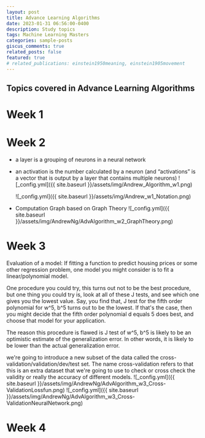 ```yaml
---
layout: post
title: Advance Learning Algorithms
date: 2023-01-31 06:56:00-0400
description: Study topics
tags: Machine Learning Masters
categories: sample-posts
giscus_comments: true
related_posts: false
featured: true
# related_publications: einstein1950meaning, einstein1905movement
---
```


## Topics covered in Advance Learning Algorithms

# Week 1

# Week 2
  * a layer is a grouping of neurons in a neural network
  * an activation is the number calculated by a neuron (and “activations” is a vector that is output by a layer that contains multiple neurons)
    ![_config.yml]({{ site.baseurl }}/assets/img/Andrew_Algorithm_w1.png)

    ![_config.yml]({{ site.baseurl }}/assets/img/Andrew_w1_Notation.png)

  * Computation Graph based on Graph Theory
    ![_config.yml]({{ site.baseurl }}/assets/img/AndrewNg/AdvAlgorithm_w2_GraphTheory.png)
# Week 3
Evaluation of a model:
If fitting a function to predict housing prices or some other regression problem, one model you might consider is to fit a linear/polynomial model.

One procedure you could try, this turns out not to be the best procedure, but one thing you could try is, look at all of these J tests, and see which one gives you the lowest value. Say, you find that, J test for the fifth order polynomial for w^5, b^5 turns out to be the lowest. If that's the case, then you might decide that the fifth order polynomial d equals 5 does best, and choose that model for your application.

The reason this procedure is flawed is J test of w^5, b^5 is likely to be an optimistic estimate of the generalization error. In other words, it is likely to be lower than the actual generalization error.

we're going to introduce a new subset of the data called the cross-validation/validation/dev/test set. The name cross-validation refers to that this is an extra dataset that we're going to use to check or cross check the validity or really the accuracy of different models.
    ![_config.yml]({{ site.baseurl }}/assets/img/AndrewNg/AdvAlgorithm_w3_Cross-ValidationLossfun.png)
    ![_config.yml]({{ site.baseurl }}/assets/img/AndrewNg/AdvAlgorithm_w3_Cross-ValidationNeuralNetwork.png)


# Week 4
